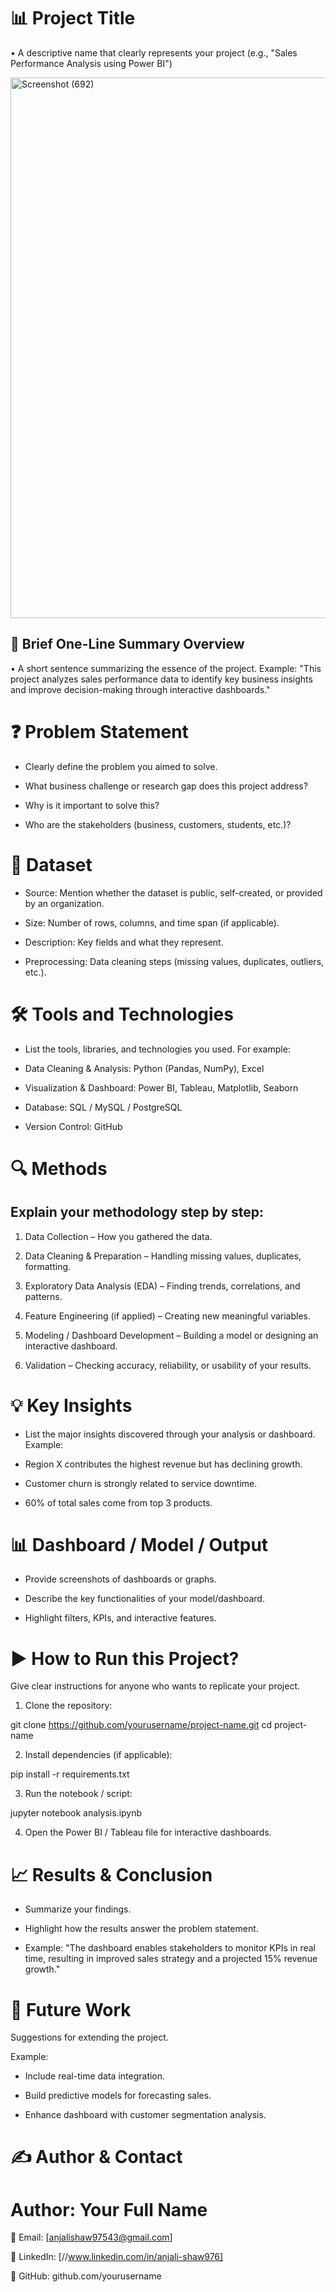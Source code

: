  # 📊 Project Title

•  A descriptive name that clearly represents your project (e.g., "Sales Performance Analysis using Power BI")


<img width="1538" height="865" alt="Screenshot (692)" src="https://github.com/user-attachments/assets/7ad732ef-c42f-4cd7-9935-79e2a57140cf" />



## 📝 Brief One-Line Summary Overview

•  A short sentence summarizing the essence of the project.
Example: "This project analyzes sales performance data to identify key business insights and improve decision-making through interactive dashboards."


# ❓ Problem Statement

* Clearly define the problem you aimed to solve.

* What business challenge or research gap does this project address?

* Why is it important to solve this?

* Who are the stakeholders (business, customers, students, etc.)?


# 📂 Dataset

* Source: Mention whether the dataset is public, self-created, or provided by an organization.

* Size: Number of rows, columns, and time span (if applicable).

* Description: Key fields and what they represent.

* Preprocessing: Data cleaning steps (missing values, duplicates, outliers, etc.).


# 🛠️ Tools and Technologies

* List the tools, libraries, and technologies you used. For example:

* Data Cleaning & Analysis: Python (Pandas, NumPy), Excel

* Visualization & Dashboard: Power BI, Tableau, Matplotlib, Seaborn

* Database: SQL / MySQL / PostgreSQL

* Version Control: GitHub


# 🔍 Methods


## Explain your methodology step by step:

1. Data Collection – How you gathered the data.


2. Data Cleaning & Preparation – Handling missing values, duplicates, formatting.


3. Exploratory Data Analysis (EDA) – Finding trends, correlations, and patterns.


4. Feature Engineering (if applied) – Creating new meaningful variables.


5. Modeling / Dashboard Development – Building a model or designing an interactive dashboard.


6. Validation – Checking accuracy, reliability, or usability of your results.


# 💡 Key Insights

* List the major insights discovered through your analysis or dashboard. Example:

* Region X contributes the highest revenue but has declining growth.

* Customer churn is strongly related to service downtime.

* 60% of total sales come from top 3 products.


# 📊 Dashboard / Model / Output

* Provide screenshots of dashboards or graphs.

* Describe the key functionalities of your model/dashboard.

* Highlight filters, KPIs, and interactive features.


# ▶️ How to Run this Project?

Give clear instructions for anyone who wants to replicate your project.

1. Clone the repository:

git clone https://github.com/yourusername/project-name.git
cd project-name


2. Install dependencies (if applicable):

pip install -r requirements.txt


3. Run the notebook / script:

jupyter notebook analysis.ipynb


4. Open the Power BI / Tableau file for interactive dashboards.


# 📈 Results & Conclusion

* Summarize your findings.

* Highlight how the results answer the problem statement.

* Example: "The dashboard enables stakeholders to monitor KPIs in real time, resulting in improved sales strategy and a projected 15% revenue growth."


# 🚀 Future Work

Suggestions for extending the project.

Example:

* Include real-time data integration.

* Build predictive models for forecasting sales.

* Enhance dashboard with customer segmentation analysis.


# ✍️ Author & Contact


# Author: Your Full Name

📧 Email: [anjalishaw97543@gmail.com]

💼 LinkedIn: [//www.linkedin.com/in/anjali-shaw976]

🐙 GitHub: github.com/yourusername
